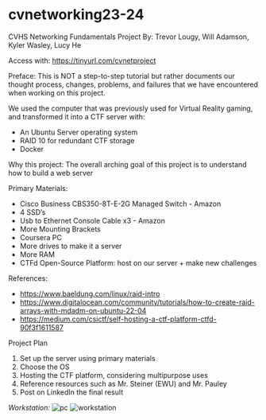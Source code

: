 # cvnetworking23-24

CVHS Networking Fundamentals Project
By: Trevor Lougy, Will Adamson, Kyler Wasley, Lucy He

Access with: https://tinyurl.com/cvnetproject

Preface:
This is NOT a step-to-step tutorial but rather documents our thought process, changes, problems, and failures that we have encountered when working on this project. 

We used the computer that was previously used for Virtual Reality gaming, and transformed it into a CTF server with:
- An Ubuntu Server operating system
- RAID 10 for redundant CTF storage
- Docker

Why this project:
The overall arching goal of this project is to understand how to build a web server

Primary Materials: 
- Cisco Business CBS350-8T-E-2G Managed Switch - Amazon
- 4 SSD’s	
- Usb to Ethernet Console Cable x3 - Amazon
- More Mounting Brackets
- Coursera PC
- More drives to make it a server
- More RAM
- CTFd Open-Source Platform: host on our server + make new challenges

References:
- https://www.baeldung.com/linux/raid-intro
- https://www.digitalocean.com/community/tutorials/how-to-create-raid-arrays-with-mdadm-on-ubuntu-22-04
- https://medium.com/csictf/self-hosting-a-ctf-platform-ctfd-90f3f1611587

Project Plan
1) Set up the server using primary materials
2) Choose the OS
3) Hosting the CTF platform, considering multipurpose uses
4) Reference resources such as Mr. Steiner (EWU) and Mr. Pauley
5) Post on LinkedIn the final result

*Workstation:*
![pc](https://github.com/crazycoderLucy/cvnetworking23-24/assets/117693275/6643351a-1047-4926-a9c5-14e9faf013fe)
![workstation](https://github.com/crazycoderLucy/cvnetworking23-24/assets/117693275/1cb202ac-a3b9-45a4-85f3-1c23936de182)


